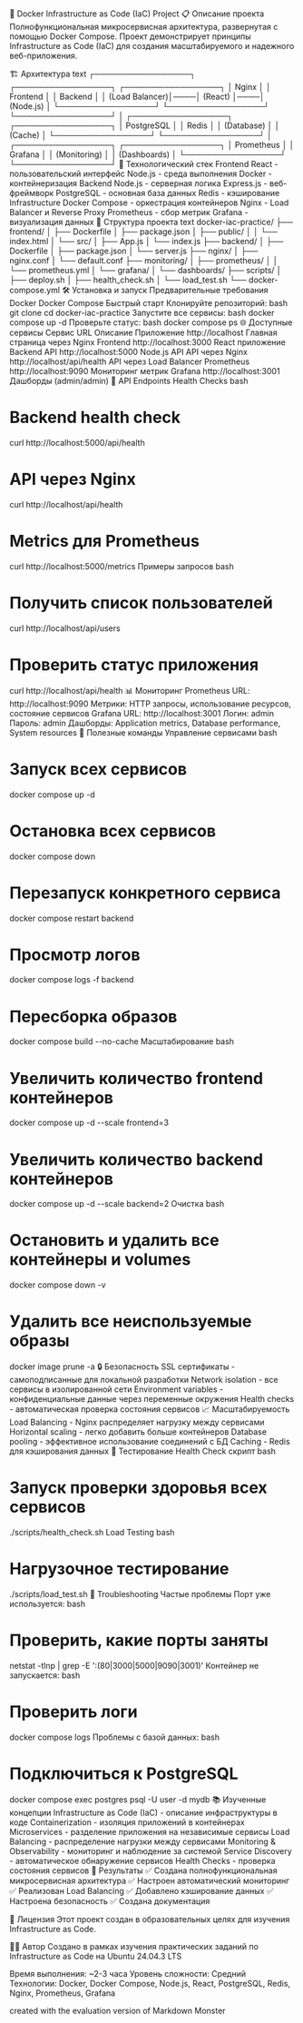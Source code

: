 🐳 Docker Infrastructure as Code (IaC) Project
📋 Описание проекта
Полнофункциональная микросервисная архитектура, развернутая с помощью Docker Compose. Проект демонстрирует принципы Infrastructure as Code (IaC) для создания масштабируемого и надежного веб-приложения.

🏗️ Архитектура
text
┌─────────────────┐    ┌─────────────────┐    ┌─────────────────┐
│   Nginx         │    │   Frontend      │    │   Backend       │
│   (Load Balancer)│────│   (React)       │────│   (Node.js)     │
└─────────────────┘    └─────────────────┘    └─────────────────┘
                                                       │
                       ┌─────────────────┐    ┌─────────────────┐
                       │   PostgreSQL    │    │   Redis         │
                       │   (Database)    │    │   (Cache)       │
                       └─────────────────┘    └─────────────────┘
                                                       │
                       ┌─────────────────┐    ┌─────────────────┐
                       │   Prometheus    │    │   Grafana       │
                       │   (Monitoring)  │    │   (Dashboards)  │
                       └─────────────────┘    └─────────────────┘
🚀 Технологический стек
Frontend
React - пользовательский интерфейс
Node.js - среда выполнения
Docker - контейнеризация
Backend
Node.js - серверная логика
Express.js - веб-фреймворк
PostgreSQL - основная база данных
Redis - кэширование
Infrastructure
Docker Compose - оркестрация контейнеров
Nginx - Load Balancer и Reverse Proxy
Prometheus - сбор метрик
Grafana - визуализация данных
📁 Структура проекта
text
docker-iac-practice/
├── frontend/
│   ├── Dockerfile
│   ├── package.json
│   ├── public/
│   │   └── index.html
│   └── src/
│       ├── App.js
│       └── index.js
├── backend/
│   ├── Dockerfile
│   ├── package.json
│   └── server.js
├── nginx/
│   ├── nginx.conf
│   └── default.conf
├── monitoring/
│   ├── prometheus/
│   │   └── prometheus.yml
│   └── grafana/
│       └── dashboards/
├── scripts/
│   ├── deploy.sh
│   ├── health_check.sh
│   └── load_test.sh
└── docker-compose.yml
🛠️ Установка и запуск
Предварительные требования
Docker
Docker Compose
Быстрый старт
Клонируйте репозиторий:
bash
git clone <your-repo-url>
cd docker-iac-practice
Запустите все сервисы:
bash
docker compose up -d
Проверьте статус:
bash
docker compose ps
🌐 Доступные сервисы
Сервис	URL	Описание
Приложение	http://localhost	Главная страница через Nginx
Frontend	http://localhost:3000	React приложение
Backend API	http://localhost:5000	Node.js API
API через Nginx	http://localhost/api/health	API через Load Balancer
Prometheus	http://localhost:9090	Мониторинг метрик
Grafana	http://localhost:3001	Дашборды (admin/admin)
🔧 API Endpoints
Health Checks
bash
# Backend health check
curl http://localhost:5000/api/health

# API через Nginx
curl http://localhost/api/health

# Metrics для Prometheus
curl http://localhost:5000/metrics
Примеры запросов
bash
# Получить список пользователей
curl http://localhost/api/users

# Проверить статус приложения
curl http://localhost/api/health
📊 Мониторинг
Prometheus
URL: http://localhost:9090
Метрики: HTTP запросы, использование ресурсов, состояние сервисов
Grafana
URL: http://localhost:3001
Логин: admin
Пароль: admin
Дашборды: Application metrics, Database performance, System resources
🚀 Полезные команды
Управление сервисами
bash
# Запуск всех сервисов
docker compose up -d

# Остановка всех сервисов
docker compose down

# Перезапуск конкретного сервиса
docker compose restart backend

# Просмотр логов
docker compose logs -f backend

# Пересборка образов
docker compose build --no-cache
Масштабирование
bash
# Увеличить количество frontend контейнеров
docker compose up -d --scale frontend=3

# Увеличить количество backend контейнеров
docker compose up -d --scale backend=2
Очистка
bash
# Остановить и удалить все контейнеры и volumes
docker compose down -v

# Удалить все неиспользуемые образы
docker image prune -a
🔒 Безопасность
SSL сертификаты - самоподписанные для локальной разработки
Network isolation - все сервисы в изолированной сети
Environment variables - конфиденциальные данные через переменные окружения
Health checks - автоматическая проверка состояния сервисов
📈 Масштабируемость
Load Balancing - Nginx распределяет нагрузку между сервисами
Horizontal scaling - легко добавить больше контейнеров
Database pooling - эффективное использование соединений с БД
Caching - Redis для кэширования данных
🧪 Тестирование
Health Check скрипт
bash
# Запуск проверки здоровья всех сервисов
./scripts/health_check.sh
Load Testing
bash
# Нагрузочное тестирование
./scripts/load_test.sh
🐛 Troubleshooting
Частые проблемы
Порт уже используется:
bash
# Проверить, какие порты заняты
netstat -tlnp | grep -E ':(80|3000|5000|9090|3001)'
Контейнер не запускается:
bash
# Проверить логи
docker compose logs <service-name>
Проблемы с базой данных:
bash
# Подключиться к PostgreSQL
docker compose exec postgres psql -U user -d mydb
📚 Изученные концепции
Infrastructure as Code (IaC) - описание инфраструктуры в коде
Containerization - изоляция приложений в контейнерах
Microservices - разделение приложения на независимые сервисы
Load Balancing - распределение нагрузки между сервисами
Monitoring & Observability - мониторинг и наблюдение за системой
Service Discovery - автоматическое обнаружение сервисов
Health Checks - проверка состояния сервисов
🎯 Результаты
✅ Создана полнофункциональная микросервисная архитектура ✅ Настроен автоматический мониторинг ✅ Реализован Load Balancing ✅ Добавлено кэширование данных ✅ Настроена безопасность ✅ Создана документация

📝 Лицензия
Этот проект создан в образовательных целях для изучения Infrastructure as Code.

👨‍💻 Автор
Создано в рамках изучения практических заданий по Infrastructure as Code на Ubuntu 24.04.3 LTS

Время выполнения: ~2-3 часа
Уровень сложности: Средний
Технологии: Docker, Docker Compose, Node.js, React, PostgreSQL, Redis, Nginx, Prometheus, Grafana

created with the evaluation version of Markdown Monster

